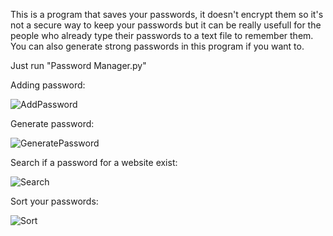 This is a program that saves your passwords, it doesn't encrypt them so it's not a secure way to keep your passwords but it can be really usefull for the people who already type their passwords to a text file to remember them. You can also generate strong passwords in this program if you want to.

Just run "Password Manager.py"

Adding password:

![AddPassword](https://github.com/ugurozdemir97/Password-Manager/assets/64408736/bed3e877-ddb1-4389-b41c-b39af7eae071)

Generate password:

![GeneratePassword](https://github.com/ugurozdemir97/Password-Manager/assets/64408736/62e009a8-8ab3-4cb3-a060-2b7f413f99b0)

Search if a password for a website exist:

![Search](https://github.com/ugurozdemir97/Password-Manager/assets/64408736/7144c665-b070-453c-a08d-7ab35317a3d5)

Sort your passwords:

![Sort](https://github.com/ugurozdemir97/Password-Manager/assets/64408736/ac98997e-551a-4526-90f3-cf2e63e2bb42)
